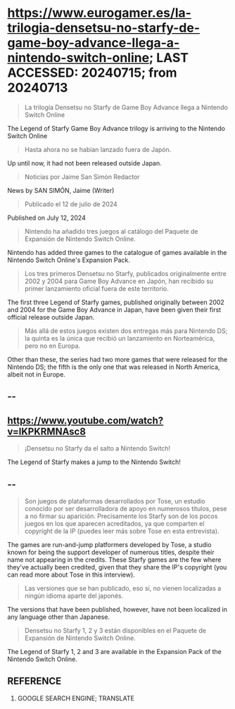 # https://www.eurogamer.es/la-trilogia-densetsu-no-starfy-de-game-boy-advance-llega-a-nintendo-switch-online; LAST ACCESSED: 20240715; from 20240713

> La trilogía Densetsu no Starfy de Game Boy Advance llega a Nintendo Switch Online

The Legend of Starfy Game Boy Advance trilogy is arriving to the Nintendo Switch Online

> Hasta ahora no se habían lanzado fuera de Japón.

Up until now, it had not been released outside Japan.

> Noticias por Jaime San Simón Redactor

News by SAN SIMÓN, Jaime (Writer)

> Publicado el 12 de julio de 2024

Published on July 12, 2024

> Nintendo ha añadido tres juegos al catálogo del Paquete de Expansión de Nintendo Switch Online.

Nintendo has added three games to the catalogue of games available in the Nintendo Switch Online's Expansion Pack.

> Los tres primeros Densetsu no Starfy, publicados originalmente entre 2002 y 2004 para Game Boy Advance en Japón, han recibido su primer lanzamiento oficial fuera de este territorio.

The first three Legend of Starfy games, published originally between 2002 and 2004 for the Game Boy Advance in Japan, have been given their first official release outside Japan.

> Más allá de estos juegos existen dos entregas más para Nintendo DS; la quinta es la única que recibió un lanzamiento en Norteamérica, pero no en Europa.

Other than these, the series had two more games that were released for the Nintendo DS; the fifth is the only one that was released in North America, albeit not in Europe.

## --

## https://www.youtube.com/watch?v=lKPKRMNAsc8

> ¡Densetsu no Starfy da el salto a Nintendo Switch! 

The Legend of Starfy makes a jump to the Nintendo Switch!

## --

> Son juegos de plataformas desarrollados por Tose, un estudio conocido por ser desarrolladora de apoyo en numerosos títulos, pese a no firmar su aparición. Precisamente los Starfy son de los pocos juegos en los que aparecen acreditados, ya que comparten el copyright de la IP (puedes leer más sobre Tose en esta entrevista).

The games are run-and-jump platformers developed by Tose, a studio known for being the support developer of numerous titles, despite their name not appearing in the credits. These Starfy games are the few where they've actually been credited, given that they share the IP's copyright (you can read more about Tose in this interview).

> Las versiones que se han publicado, eso sí, no vienen localizadas a ningún idioma aparte del japonés.

The versions that have been published, however, have not been localized in any language other than Japanese.

> Densetsu no Starfy 1, 2 y 3 están disponibles en el Paquete de Expansión de Nintendo Switch Online. 

The Legend of Starfy 1, 2 and 3 are available in the Expansion Pack of the Nintendo Switch Online.

## REFERENCE

1) GOOGLE SEARCH ENGINE; TRANSLATE